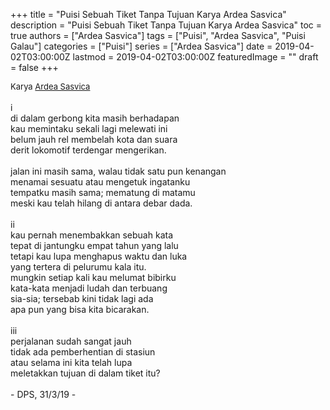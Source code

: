 +++
title = "Puisi Sebuah Tiket Tanpa Tujuan Karya Ardea Sasvica"
description = "Puisi Sebuah Tiket Tanpa Tujuan Karya Ardea Sasvica"
toc = true
authors = ["Ardea Sasvica"]
tags = ["Puisi", "Ardea Sasvica", "Puisi Galau"]
categories = ["Puisi"]
series = ["Ardea Sasvica"]
date = 2019-04-02T03:00:00Z
lastmod = 2019-04-02T03:00:00Z
featuredImage = ""
draft = false
+++

<div style="text-align: justify;">
<div style="font-size: small;">Karya <a href="/authors/ardea-sasvica/" target="_blank">Ardea Sasvica</a></div><br />
i<br />di dalam gerbong kita masih berhadapan<br />kau memintaku sekali lagi melewati ini<br />belum jauh rel membelah kota dan suara<br />derit lokomotif terdengar mengerikan.<br /><br />jalan ini masih sama, walau tidak satu pun kenangan<br />menamai sesuatu atau mengetuk ingatanku<br />tempatku masih sama; mematung di matamu<br />meski kau telah hilang di antara debar dada.<br /><br />ii<br />kau pernah menembakkan sebuah kata <br />tepat di jantungku empat tahun yang lalu<br />tetapi kau lupa menghapus waktu dan luka<br />yang tertera di pelurumu kala itu.<br />mungkin setiap kali kau melumat bibirku <br />kata-kata menjadi ludah dan terbuang <br />sia-sia; tersebab kini tidak lagi ada<br />apa pun yang bisa kita bicarakan.<br /><br />iii<br />perjalanan sudah sangat jauh <br />tidak ada pemberhentian di stasiun<br />atau selama ini kita telah lupa <br />meletakkan tujuan di dalam tiket itu?<br /><br />- DPS, 31/3/19 -</div>
